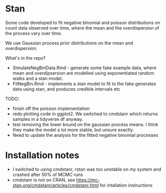 # Stan

Some code developed to fit negative binomial and poisson distributions on count data observed over time, where the mean and the overdispersion of the process vary over time.

We use Gaussian process prior distributions on the mean and overdispersion.

What's in the repo?
* SimulateNegBinData.Rmd - generate some fake example data, where mean and overdipsersion are modelled using exponentiated random walks and a stan model.
* FitNegBin.Rmd - implements a stan model to fit to the fake generates data using stan, and produces credible intervals etc

TODO:
* finish off the poisson implementation
* redo plotting code in ggplot2. We switched to cmdstanr which returns samples in a tidyverse df anyway.
* test removing the lower bound on the gaussian process means. I think they make the model a lot more stable, but unsure exactly.
* Need to update the analysis for the fitted negative binomial processes

# Installation notes
* I switched to using cmdstanr, rstan was too unstable on my system and crashed after 50% of MCMC runs
* cmdstanr is not on CRAN, see https://mc-stan.org/cmdstanr/articles/cmdstanr.html for intallation instructions